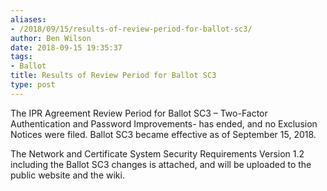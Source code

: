 ```yaml
---
aliases:
- /2018/09/15/results-of-review-period-for-ballot-sc3/
author: Ben Wilson
date: 2018-09-15 19:35:37
tags:
- Ballot
title: Results of Review Period for Ballot SC3
type: post
---
```


The IPR Agreement Review Period for Ballot SC3 – Two-Factor Authentication and Password Improvements- has ended, and no Exclusion Notices were filed. Ballot SC3 became effective as of September 15, 2018.

The Network and Certificate System Security Requirements Version 1.2 including the Ballot SC3 changes is attached, and will be uploaded to the public website and the wiki.